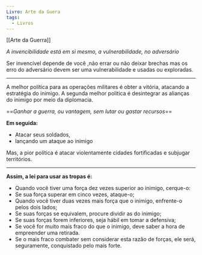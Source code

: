 ```yaml
---
Livro: Arte da Guera
tags:
  - Livros
---
```

[[Arte da Guerra]]


_A invencibilidade está em si mesmo, a vulnerabilidade, no adversário_

Ser invencível depende de você ,não errar ou não deixar brechas mas os erro do adversário devem ser uma vulnerabilidade e usadas ou exploradas.

---

A melhor política para as operações militares é obter a vitória, atacando a estratégia do inimigo. 
A segunda melhor politica é desintegrar as alianças do inimigo por meio da diplomacia.

==_Ganhar a guerra, ou vantagem, sem lutar ou gastar recursos_==

**Em seguida:** 
- Atacar seus soldados, 
- lançando um ataque ao inimigo

Mas, a pior política é atacar violentamente cidades fortificadas e subjugar territórios.

---

**Assim, a lei para usar as tropas é:**

- Quando você tiver uma força dez vezes superior ao inimigo, cerque-o:
- Se sua força superar em cinco vezes, ataque-o;
- Quando você tiver duas vezes mais força que o inimigo, enfrente-o pelos dois lados;
- Se suas forças se equivalem, procure dividir as do inimigo;
- Se suas forças forem inferiores, seja hábil em tomar a defensiva;
- Se você for muito mais fraco do que o inimigo, deve saber a hora de empreender uma retirada.
- Se o mais fraco combater sem considerar esta razão de forças, ele será, seguramente, conquistado pelo mais forte.



